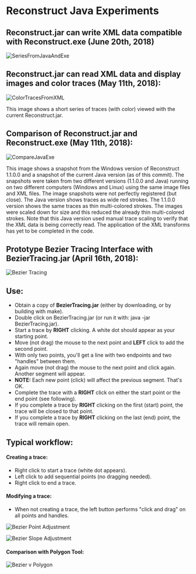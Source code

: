 # Reconstruct Java Experiments

## Reconstruct.jar can write XML data compatible with Reconstruct.exe (June 20th, 2018)

![SeriesFromJavaAndExe](images/2018_06_20_2004.gif?raw=true "Series with objects traced in both Java and Exe Versions")

## Reconstruct.jar can read XML data and display images and color traces (May 11th, 2018):

![ColorTracesFromXML](images/2018_05_11_2303.gif?raw=true "Color Traces from XML")

This image shows a short series of traces (with color) viewed with the current Reconstruct.jar.

## Comparison of Reconstruct.jar and Reconstruct.exe (May 11th, 2018):

![CompareJavaExe](Compare_Java_Exe_2018_05_11.gif?raw=true "Compare Java and Original Exe")

This image shows a snapshot from the Windows version of Reconstruct 1.1.0.0 and a snapshot of
the current Java version (as of this commit). The snapshots were taken from two different
versions (1.1.0.0 and Java) running on two different computers (Windows and Linux) using the
same image files and XML files. The image snapshots were not perfectly registered (but close).
The Java version shows traces as wide red strokes. The 1.1.0.0 version shows the same traces
as thin multi-colored strokes. The images were scaled down for size and this reduced the already
thin multi-colored strokes. Note that this Java version used manual trace scaling to verify that
the XML data is being correctly read. The application of the XML transforms has yet to be completed
in the code.

## Prototype Bezier Tracing Interface with BezierTracing.jar (April 16th, 2018):

![Bezier Tracing](Trace_Round.gif?raw=true "Bezier Tracing")

## Use:

* Obtain a copy of **BezierTracing.jar** (either by downloading, or by building with make).
* Double click on BezierTracing.jar (or run it with: java -jar BezierTracing.jar).
* Start a trace by **RIGHT** clicking. A white dot should appear as your starting point.
* Move (not drag) the mouse to the next point and **LEFT** click to add the second point.
* With only two points, you'll get a line with two endpoints and two "handles" between them.
* Again move (not drag) the mouse to the next point and click again. Another segment will appear.
* **NOTE:** Each new point (click) will affect the previous segment. That's OK.
* Complete the trace with a **RIGHT** click on either the start point or the end point (see following).
* If you complete a trace by **RIGHT** clicking on the first (start) point, the trace will be closed to that point.
* If you complete a trace by **RIGHT** clicking on the last (end) point, the trace will remain open.

## Typical workflow:

#### Creating a trace:

* Right click to start a trace (white dot appears).
* Left click to add sequential points (no dragging needed).
* Right click to end a trace.

#### Modifying a trace:

* When not creating a trace, the left button performs "click and drag" on all points and handles.

![Bezier Point Adjustment](Bezier_Point_Adjustment.gif?raw=true "Bezier Point Adjustment")

![Bezier Slope Adjustment](Single_Cubic_Bezier_Control.gif?raw=true "Bezier Slope Adjustment")


#### Comparison with Polygon Tool:

![Bezier v Polygon](Bezier_Polygon_Image.gif?raw=true "Bezier v Polygon")
